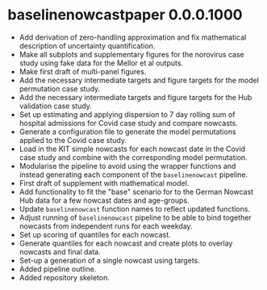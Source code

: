 # baselinenowcastpaper 0.0.0.1000

-   Add derivation of zero-handling approximation and fix mathematical description of uncertainty quantification.
-   Make all subplots and supplementary figures for the norovirus case study using fake data for the Mellor et al outputs.
-   Make first draft of multi-panel figures.
-   Add the necessary intermediate targets and figure targets for the model permutation case study.
-   Add the necessary intermediate targets and figure targets for the Hub validation case study.
-   Set up estimating and applying dispersion to 7 day rolling sum of hospital admissions for Covid case study and compare nowcasts.
-   Generate a configuration file to generate the model permutations applied to the Covid case study.
-   Load in the KIT simple nowcasts for each nowcast date in the Covid case study and combine with the corresponding model permutation.
-   Modularise the pipeline to avoid using the wrapper functions and instead generating each component of the `baselinenowcast` pipeline.
-   First draft of supplement with mathematical model.
-   Add functionality to fit the "base" scenario for to the German Nowcast Hub data for a few nowcast dates and age-groups.
-   Update `baselinenowcast` function names to reflect updated functions.
-   Adjust running of `baselinenowcast` pipeline to be able to bind together nowcasts from independent runs for each weekday.
-   Set up scoring of quantiles for each nowcast.
-   Generate quantiles for each nowcast and create plots to overlay nowcasts and final data.
-   Set-up a generation of a single nowcast using targets.
-   Added pipeline outline.
-   Added repository skeleton.
